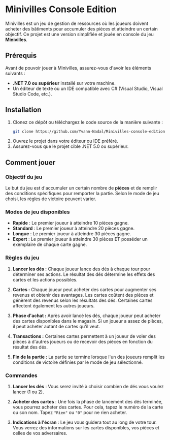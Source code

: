 # Minivilles Console Edition

Minivilles est un jeu de gestion de ressources où les joueurs doivent acheter des bâtiments pour accumuler des pièces et atteindre un certain objectif. Ce projet est une version simplifiée et jouée en console du jeu **Minivilles**.

## Prérequis

Avant de pouvoir jouer à Minivilles, assurez-vous d'avoir les éléments suivants :

- **.NET 7.0 ou supérieur** installé sur votre machine.
- Un éditeur de texte ou un IDE compatible avec C# (Visual Studio, Visual Studio Code, etc.).

## Installation

1. Clonez ce dépôt ou téléchargez le code source de la manière suivante :
    ```bash
    git clone https://github.com/Yvann-Nadal/Minivilles-console-edition.git
    ```
2. Ouvrez le projet dans votre éditeur ou IDE préféré.
3. Assurez-vous que le projet cible .NET 5.0 ou supérieur.

## Comment jouer

### Objectif du jeu

Le but du jeu est d'accumuler un certain nombre de **pièces** et de remplir des conditions spécifiques pour remporter la partie. Selon le mode de jeu choisi, les règles de victoire peuvent varier.

### Modes de jeu disponibles

- **Rapide** : Le premier joueur à atteindre 10 pièces gagne.
- **Standard** : Le premier joueur à atteindre 20 pièces gagne.
- **Longue** : Le premier joueur à atteindre 30 pièces gagne.
- **Expert** : Le premier joueur à atteindre 30 pièces ET posséder un exemplaire de chaque carte gagne.

### Règles du jeu

1. **Lancer les dés :** Chaque joueur lance des dés à chaque tour pour déterminer ses actions. Le résultat des dés détermine les effets des cartes et les actions possibles.
   
2. **Cartes :** Chaque joueur peut acheter des cartes pour augmenter ses revenus et obtenir des avantages. Les cartes coûtent des pièces et génèrent des revenus selon les résultats des dés. Certaines cartes affectent également les autres joueurs.
   
3. **Phase d'achat :** Après avoir lancé les dés, chaque joueur peut acheter des cartes disponibles dans le magasin. Si un joueur a assez de pièces, il peut acheter autant de cartes qu'il veut.
   
4. **Transactions :** Certaines cartes permettent à un joueur de voler des pièces à d'autres joueurs ou de recevoir des pièces en fonction du résultat des dés.
   
5. **Fin de la partie :** La partie se termine lorsque l'un des joueurs remplit les conditions de victoire définies par le mode de jeu sélectionné.

### Commandes

1. **Lancer les dés** : Vous serez invité à choisir combien de dés vous voulez lancer (1 ou 2).
   
2. **Acheter des cartes** : Une fois la phase de lancement des dés terminée, vous pourrez acheter des cartes. Pour cela, tapez le numéro de la carte ou son nom. Tapez `"Rien"` ou `"0"` pour ne rien acheter.
   
3. **Indications à l'écran** : Le jeu vous guidera tout au long de votre tour. Vous verrez des informations sur les cartes disponibles, vos pièces et celles de vos adversaires.
